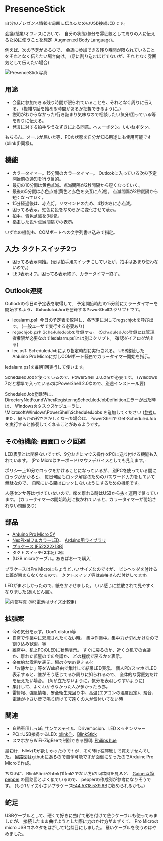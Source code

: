 # PresenceStick

自分のプレゼンス情報を周囲に伝えるためのUSB接続LEDです。

会議/授業/オフィスにおいて、
自分の状態/気分を雰囲気として周りの人に伝えるために使うことを想定
(Augmented Body Language)。

例えば、次の予定があるので、
会議に参加できる残り時間が限られていることをそれとなく伝えたい場合向け。
(話に割り込むほどでないが、それとなく雰囲気として伝えたい場合)

![PresenceStick写真](https://github.com/deton/presencestick/raw/master/PresenceStick.jpg)

## 用途
+ 会議に参加できる残り時間が限られていることを、それとなく周りに伝える。
  (複雑な話を始める時間があるか把握できるように。)
+ 説明がわからなかった/行き詰まり気味なので相談したい気分/困っている等を周りに伝える。
+ 発言に対する拍手やうなずきによる同意。へぇーボタン。いいねボタン。

もちろん、メールが届いた等、PCの状態を自分が知る用途にも使用可能です
(blink(1)同様)。

## 機能
* カラータイマー。15分間のカラータイマー。
  Outlookに入っている次の予定開始前の通知を行う目的。
 * 最初の10分間は黄色点滅。点滅間隔が2秒間隔から短くなっていく。
 * 最後の5分間は赤色点滅(黄色と赤色を交互に点滅)。
   点滅間隔が2秒間隔から短くなっていく。
 * 15分経過後は、赤点灯。リマインドのため、4秒おきに赤点滅。
* 困ってる表示。虹色に色をなめらかに変化させて表示。
* 拍手。青色点滅を3秒間。
* 指定した色や点滅間隔での表示。

いずれの機能も、COMポートへの文字列書き込みで指定。

## 入力: タクトスイッチ2つ
* 困ってる表示開始。(元は拍手用スイッチにしていたが、拍手はあまり使わないので。)
* LED表示オフ。困ってる表示終了、カラータイマー終了。

## Outlook連携
Outlookの今日の予定表を取得して、
予定開始時刻の15分前にカラータイマーを開始するよう、
ScheduledJobを登録するPowerShellスクリプトです。

* ledalarm.ps1: 今日の予定表を取得し、各予定に対してregschjobを呼び出す。
  (一般ユーザで実行する必要あり)
* regschjob.ps1: ScheduledJobを登録する。
  (ScheduledJob登録には管理者権限が必要なのでledalarm.ps1とは別スクリプト。
  確認ダイアログが出る)
* led.ps1: ScheduledJobにより指定時刻に実行される。
  USB接続したArduino Pro Microに対しCOMポート経由でカラータイマー開始を指示。

ledalarm.ps1を毎朝1回実行して使います。

ScheduledJobを使っているので、PowerShell 3.0以降が必要です。
(Windows 7だと標準で入っているのはPowerShell 2.0なので、別途インストール要)

ScheduledJob登録時に、
DirectoryNotFoundWhenRegisteringScheduledJobDefinitionエラーが出た時は、
Windowsのタスクスケジューラに、
\Microsoft\Windows\PowerShell\ScheduledJobs
を追加してください
([参考](http://technet.microsoft.com/en-us/library/hh849755.aspx))。
また、何らかの形でおかしくなった場合は、PowerShellで
Get-ScheduledJobを実行すると修復してくれることがあるようです。

## その他機能: 画面ロック回避
LED表示とは関係ないですが、9分おきにマウス操作をPCに送り付ける機能も入れています。
(Pro Microはキーボード/マウスデバイスとしても見えます。)

ポリシー上10分でロックをかけることになっているが、
別PCを使っている間にロックがかかると、
毎日何回もロック解除のためのパスワード入力をしていて無駄なので、
自席にいる間はロックしないようにするための機能です。

人感センサ等は付けていないので、席を離れる時はUSBから抜く運用で使っています。
(カラータイマーの開始時刻に抜かれていると、カラータイマーが開始されない問題あり)

## 部品
+ [Arduino Pro Micro 5V](http://www.switch-science.com/catalog/1623/)
+ [NeoPixelフルカラーLED](http://www.switch-science.com/catalog/1398/)、
  [Arduino用ライブラリ](https://github.com/adafruit/Adafruit_NeoPixel)
+ [プラケース [F52X22X13B]](http://www.aitendo.com/product/5186)
+ タクトスイッチ(2本足) 2個
+ (USB microケーブル。あきばお～で購入)

プラケースはPro Microにちょうどいいサイズなのですが、
ピンヘッダを付けると蓋が閉まらなくなるので、
タクトスイッチ等は直接はんだ付けしてます。

LEDがまぶしかったので、紙をかぶせました。
いい感じに拡散されて見やすくなりました(あんどん風)。

![内部写真](https://github.com/deton/presencestick/raw/master/PresenceStickInside.jpg)
(単3電池はサイズ比較用)

## 拡張案
* 今の気分を示す。Don't disturb等
 * 自席で作業中に邪魔されたくない時。
   集中作業中。集中力が切れかけなので割り込み歓迎、等
* 離席中、机上PCのLEDに状態表示。
  すぐに戻るのか、近くの机での会議か、離れた部屋のでの会議か、
  どの程度で戻るかを表示。
* 全体的な雰囲気表示。場の空気の見える化
 * 「お静かに」等をWeb経由で集計して結果LED表示。
   個人PC/スマホでLED表示すると、誰がそう感じてるか周りに知られるので、
   全体的な雰囲気だけを伝えたい場合。
   (角が立たないように。気分を表明しやすいように)
* 集計して、よくわからなかった人が多かったら赤。
* 雷情報、強風情報、安全衛生見回り中、高温(エアコンの温度設定)、騒音、
  電話が小さい音で鳴り続けてて遠くの人が気付いてない時

## 関連
* [自動車用しっぽ: サンクステイル](http://www.itmedia.co.jp/lifestyle/articles/0412/15/news033.html)、Drivemocion、LEDメッセンジャー
* PCにUSB接続するLED: [blink(1)](http://gigazine.net/news/20140804-blink1-mk2/)、[BlinkStick](http://www.blinkstick.com/)
* スマホからWiFi-ZigBeeで制御できる照明: [Philips hue](http://trendy.nikkeibp.co.jp/article/column/20140211/1055136/)

最初は、blink(1)が欲しかったのですが、その時は在庫無しで買えませんでした。
回路図はgithubにあるので自作可能ですが面倒になったのでArduino Pro Microで作成。

ちなみに、BlinkStickやblink(1)(mk2でない方)の回路図を見ると、
[Gainer互換pepper](http://morecatlab.akiba.coocan.jp/morecat_lab/Pepper.html)
の回路図とよく似ているので、
pepperの作成例が参考になりそうです。
(もう1サイズ小さいプラケース[E44.5X18.5X9.6B](http://www.aitendo.com/product/5185)に収められるかも。)

## 蛇足
USBケーブルとして、硬くて好きに曲げて形を付けて使うケーブルも使ってみましたが、
接続したまま曲げようとした際に力のかけ方がまずくて、
Pro Microのmicro USBコネクタをはがして1台駄目にしました。
硬いケーブルを使うのはやめました。

<!--
* もう1サイズ小さいプラケース[E44.5X18.5X9.6B](http://www.aitendo.com/product/5185)に収めたい。

blink(1)相当を作るか、gainer互換pepperを作るか。
部品は集めたけど面倒になって結局作成せず。


会議が長引いて、終業時刻を過ぎて残業時間に入りそうな時や、
昼休み時間に食い込みそうな時に、
話に割り込むほどではないが、だいぶ時間がたっていることをそれとなく伝えたい。

次の予定開始までの残り時間。
残り時間が減っていくと赤点滅。(ウルトラマンのカラータイマー)。
会議や在席中に、複雑な話を始める時間があるか把握できるように。

うなずきや首をかしげるボディランゲージ。

色や点滅間隔を変えることにより。

LEDだけだと点灯状態や色が見にくいので、紙で作ったカバーをかぶせてます。
(ちょうちん、ぼんぼり、あんどん風)

PowerShellの勉強しながらだったので意外と時間がかかった。


* Outlook連携をPowerShellで書いた理由
会議に持っていくノートPCはWindowsなのでWindows。
PowerShellも勉強したかったのでPowerShell。
Outlookからの予定取得をするのも楽そうだったので。


  + 他人に雰囲気を伝えるため。会議/授業/オフィスで周りに雰囲気を伝える。
    + 次の予定開始までの残り時間。残り時間が減っていくと赤点滅。
      (ウルトラマンのカラータイマー)。
      会議や在席中に、複雑な話を始める時間があるか把握できるように。
    + 会議や授業中に、へぇ表示、いいね表示(SNS同様)、拍手、よくわからなかった、
      もっと詳しく、私語がうるさい。ウェーブ(ライブ向けケミカルライト同様)
    + 自席で作業中に邪魔されたくない場合、赤。
      集中作業中、集中力が切れかけなので割り込み歓迎、等
    + 離席中、机上PCのUSB接続LEDに状態表示。その人が今どのあたりにいるか。
      会議中か近くか別の階か。すぐ戻るのか。どの程度の時間で戻るのか。


  + 全体的な雰囲気表示。場の空気の見える化
    + 私語がうるさい等をWeb経由で集計して結果LED表示。個人PC/スマホでLED表示す
      ると、誰がそう感じてるか周りに知られるので、全体的な雰囲気だけを伝えたい
      場合。(角が立たないように。気分を表明しやすいように)
    + 集計して、よくわからなかった人が多かったら赤。

%HOMEDRIVE%%HOMEPATH%\AppData\Local\Microsoft\Windows\PowerShell\ScheduledJob
ディレクトリを手で作って試してみてください。


* サンクステイル。車用しっぽ

    + パリミキの雰囲気メガネ

    + ココロスキャナー
    + iPhone向けイヤホンジャックに刺すmyLED

iPhone向けイヤホンジャックに刺すmyLED
http://gigazine.net/news/20121225-myled/

スマホからWiFi-ZigBeeで制御できる照明: Philips hue、 ハサミで切れる「ライトリボン」＆間接照明「ブルーム」

http://japanese.engadget.com/2014/06/04/led-philips-hue-6-5/


http://pepper.gohannnotomo.org/

$PSVersionTableで表示されるPSVersionで確認可能。
Windows 7だと標準で入っているのはPowerShell 2.0なので、
PowerShell 4.0等のインストールが必要です。
-->
